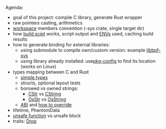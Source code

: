 Agenda:
- goal of this project: compile C library, generate Rust wrapper
- raw pointers casting, arithmetics
- [workspace](Cargo.toml) members convention (-sys crate, single target dir)
- how [build scipt](pingpong-sys/build.rs) works, script output and [ENVs](https://doc.rust-lang.org/cargo/reference/build-scripts.html#outputs-of-the-build-script) used, caching build results
- how to generate binding for external libraries:
  - using submodule to compile own/custom version: example [libbpf-sys](https://github.com/libbpf/libbpf-sys/tree/master)
  - using library already installed: use[pkg-config](https://crates.io/crates/pkg-config) to find its location (works on Linux)
- types mapping between C and Rust
  - [simple types](https://doc.rust-lang.org/core/ffi/index.html)
  - structs, optional layout tests
  - borowed vs owned strings:
    - [CStr](https://doc.rust-lang.org/std/ffi/struct.CStr.html) vs [CString](https://doc.rust-lang.org/std/ffi/struct.CString.html)
    - [OsStr](https://doc.rust-lang.org/std/ffi/struct.OsStr.html) vs [OsString](https://doc.rust-lang.org/std/ffi/struct.OsString.html)
  - [ABI](https://doc.rust-lang.org/nomicon/ffi.html#foreign-calling-conventions) and [how to override](https://docs.rs/bindgen/latest/bindgen/struct.Builder.html#method.override_abi)
- lifetime, PhantomData
- [unsafe function](https://doc.rust-lang.org/std/primitive.pointer.html#method.as_ref) vs unsafe block
- traits: [Drop](https://doc.rust-lang.org/std/ops/trait.Drop.html)